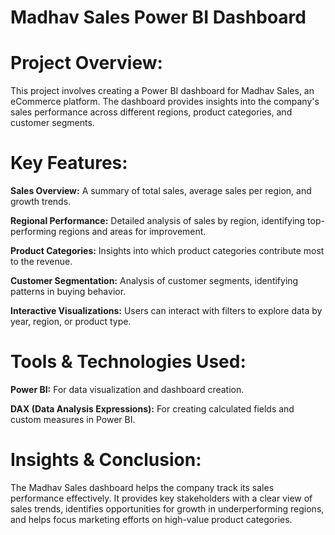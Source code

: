 # Madhav Sales Power BI Dashboard
# Project Overview:
This project involves creating a Power BI dashboard for Madhav Sales, an eCommerce platform. The dashboard provides insights into the company's sales performance across different regions, product categories, and customer segments.
# Key Features:

**Sales Overview:** A summary of total sales, average sales per region, and growth trends.

**Regional Performance:** Detailed analysis of sales by region, identifying top-performing regions and areas for improvement.

**Product Categories:** Insights into which product categories contribute most to the revenue.

**Customer Segmentation:** Analysis of customer segments, identifying patterns in buying behavior.

**Interactive Visualizations:** Users can interact with filters to explore data by year, region, or product type.

# Tools & Technologies Used:

**Power BI:** For data visualization and dashboard creation.

**DAX (Data Analysis Expressions):** For creating calculated fields and custom measures in Power BI.

# Insights & Conclusion:

The Madhav Sales dashboard helps the company track its sales performance effectively. It provides key stakeholders with a clear view of sales trends, identifies opportunities for growth in underperforming regions, and helps focus marketing efforts on high-value product categories.

